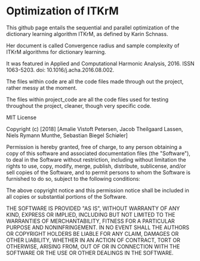 # Optimization of ITKrM
This github page entails the sequential and parallel optimization of the dictionary learning algorithm ITKrM, as defined by Karin Schnass.

Her document is called Convergence radius and sample complexity of ITKrM algorithms for dictionary learning. 

It was featured in Applied and Computational Harmonic Analysis, 2016. ISSN 1063-5203. doi: 10.1016/j.acha.2016.08.002.

The files within code are all the code files made through out the project, rather messy at the moment.

The files within project_code are all the code files used for testing throughout the project, cleaner, though very specific code.

MIT License

Copyright (c) [2018] [Amalie Vistoft Petersen, Jacob Theilgaard Lassen, Niels Rymann Munthe, Sebastian Biegel Schiøler]

Permission is hereby granted, free of charge, to any person obtaining a copy
of this software and associated documentation files (the "Software"), to deal
in the Software without restriction, including without limitation the rights
to use, copy, modify, merge, publish, distribute, sublicense, and/or sell
copies of the Software, and to permit persons to whom the Software is
furnished to do so, subject to the following conditions:

The above copyright notice and this permission notice shall be included in all
copies or substantial portions of the Software.

THE SOFTWARE IS PROVIDED "AS IS", WITHOUT WARRANTY OF ANY KIND, EXPRESS OR
IMPLIED, INCLUDING BUT NOT LIMITED TO THE WARRANTIES OF MERCHANTABILITY,
FITNESS FOR A PARTICULAR PURPOSE AND NONINFRINGEMENT. IN NO EVENT SHALL THE
AUTHORS OR COPYRIGHT HOLDERS BE LIABLE FOR ANY CLAIM, DAMAGES OR OTHER
LIABILITY, WHETHER IN AN ACTION OF CONTRACT, TORT OR OTHERWISE, ARISING FROM,
OUT OF OR IN CONNECTION WITH THE SOFTWARE OR THE USE OR OTHER DEALINGS IN THE
SOFTWARE.